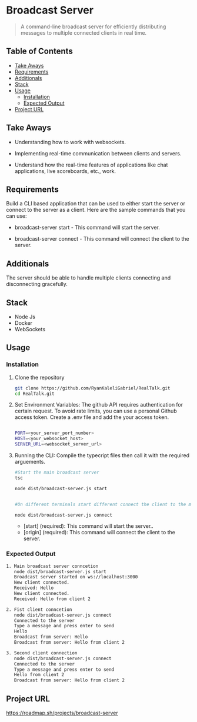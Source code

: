 # Broadcast Server

> A command-line broadcast server for efficiently distributing messages to multiple connected clients in real time.

## Table of Contents

- [Take Aways](#take-aways)
- [Requirements](#requirements)
- [Additionals](#additionals)
- [Stack](#stack)
- [Usage](#usage)
  - [Installation](#installation)
  - [Expected Output](#expected-output)
- [Project URL](#project-url)

## Take Aways

- Understanding how to work with websockets.

- Implementing real-time communication between clients and servers.

- Understand how the real-time features of applications like chat applications, live scoreboards, etc., work.

## Requirements

Build a CLI based application that can be used to either start the server or connect to the server as a client. Here are the sample commands that you can use:

- broadcast-server start - This command will start the server.

- broadcast-server connect - This command will connect the client to the server.

## Additionals

The server should be able to handle multiple clients connecting and disconnecting gracefully.

## Stack

- Node Js
- Docker
- WebSockets

## Usage

### Installation

1. Clone the repository

   ```bash
   git clone https://github.com/RyanKaleliGabriel/RealTalk.git
   cd RealTalk.git
   ```

2. Set Environment Variables: The github API requires authentication for certain request. To avoid rate limits, you can use a personal Github access token. Create a .env file and add the your access token.

   ```bash

   PORT=<your_server_port_number>
   HOST=<your_websocket_host>
   SERVER_URL=<websocket_server_url>
   ```

3. Running the CLI: Compile the typecript files then call it with the required arguements.

   ```bash
   #Start the main broadcast server
   tsc

   node dist/broadcast-server.js start


   #On different terminals start different connect the client to the main broadcast server

   node dist/broadcast-server.js connect

   ```

   - [start] (required): This command will start the server..
   - [origin] (required): This command will connect the client to the server.

### Expected Output

```bash
1. Main broadcast server conncetion
   node dist/broadcast-server.js start
   Broadcast server started on ws://localhost:3000
   New client connected.
   Received: Hello
   New client connected.
   Received: Hello from client 2

2. Fist client conncetion
   node dist/broadcast-server.js connect
   Connected to the server
   Type a message and press enter to send
   Hello
   Broadcast from server: Hello
   Broadcast from server: Hello from client 2

3. Second client connection
   node dist/broadcast-server.js connect
   Connected to the server
   Type a message and press enter to send
   Hello from client 2
   Broadcast from server: Hello from client 2
```


## Project URL

https://roadmap.sh/projects/broadcast-server
